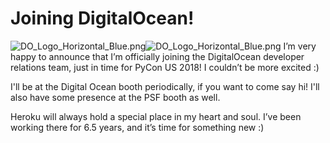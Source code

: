 # Joining DigitalOcean!

![DO_Logo_Horizontal_Blue.png](http://images.squarespace-cdn.com/content/v1/665498111876725f7613f1e6/1719666503802-NS1QU3FWSK89LIOPG524/aa5dd-17d5d-do_logo_horizontal_blue.png)![DO_Logo_Horizontal_Blue.png]()   I’m very happy to announce that I’m officially joining the DigitalOcean developer relations team, just in time for PyCon US 2018! I couldn’t be more excited :)

 I'll be at the Digital Ocean booth periodically, if you want to come say hi! I'll also have some presence at the PSF booth as well.

 Heroku will always hold a special place in my heart and soul. I’ve been working there for 6\.5 years, and it’s time for something new :)
